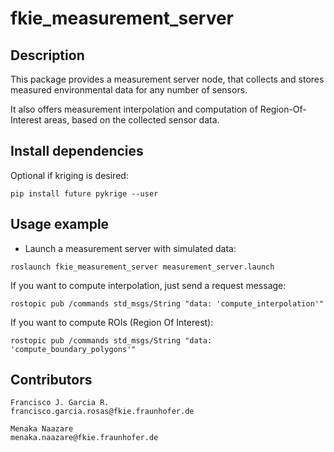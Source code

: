 # fkie_measurement_server

## Description

This package provides a measurement server node, that collects and stores measured environmental data for any number of sensors.

It also offers measurement interpolation and computation of Region-Of-Interest areas, based on the collected sensor data.

## Install dependencies

Optional if kriging is desired:

```
pip install future pykrige --user
```

## Usage example

- Launch a measurement server with simulated data:

```
roslaunch fkie_measurement_server measurement_server.launch
```

If you want to compute interpolation, just send a request message:

```
rostopic pub /commands std_msgs/String "data: 'compute_interpolation'"
```

If you want to compute ROIs (Region Of Interest):

```
rostopic pub /commands std_msgs/String "data: 'compute_boundary_polygons'"
```

## Contributors

```
Francisco J. Garcia R.
francisco.garcia.rosas@fkie.fraunhofer.de

Menaka Naazare 
menaka.naazare@fkie.fraunhofer.de
```
